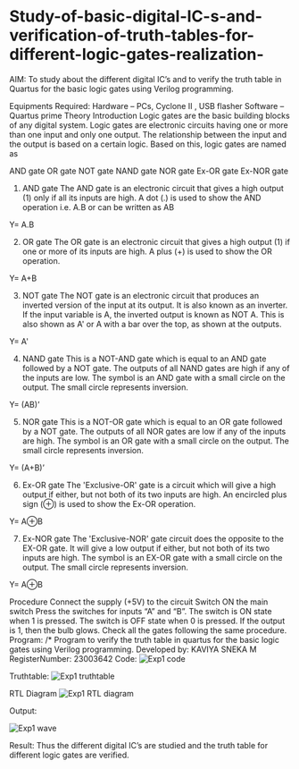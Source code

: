 # Study-of-basic-digital-IC-s-and-verification-of-truth-tables-for-different-logic-gates-realization-
 AIM:
To study about the different digital IC’s and to verify the truth table in Quartus for the basic logic gates using Verilog programming.

Equipments Required:
Hardware – PCs, Cyclone II , USB flasher
Software – Quartus prime
Theory
Introduction
Logic gates are the basic building blocks of any digital system. Logic gates are electronic circuits having one or more than one input and only one output. The relationship between the input and the output is based on a certain logic. Based on this, logic gates are named as

AND gate
OR gate
NOT gate
NAND gate
NOR gate
Ex-OR gate
Ex-NOR gate
1) AND gate
The AND gate is an electronic circuit that gives a high output (1) only if all its inputs are high. A dot (.) is used to show the AND operation i.e. A.B or can be written as AB

Y= A.B

2) OR gate
The OR gate is an electronic circuit that gives a high output (1) if one or more of its inputs are high. A plus (+) is used to show the OR operation.

Y= A+B

3) NOT gate
The NOT gate is an electronic circuit that produces an inverted version of the input at its output. It is also known as an inverter. If the input variable is A, the inverted output is known as NOT A. This is also shown as A' or A with a bar over the top, as shown at the outputs.

Y= A'

4) NAND gate
This is a NOT-AND gate which is equal to an AND gate followed by a NOT gate. The outputs of all NAND gates are high if any of the inputs are low. The symbol is an AND gate with a small circle on the output. The small circle represents inversion.

Y= (AB)’

5) NOR gate
This is a NOT-OR gate which is equal to an OR gate followed by a NOT gate. The outputs of all NOR gates are low if any of the inputs are high. The symbol is an OR gate with a small circle on the output. The small circle represents inversion.

Y= (A+B)’

6) Ex-OR gate
The 'Exclusive-OR' gate is a circuit which will give a high output if either, but not both of its two inputs are high. An encircled plus sign (⊕) is used to show the Ex-OR operation.

Y= A⊕B

7) Ex-NOR gate
The 'Exclusive-NOR' gate circuit does the opposite to the EX-OR gate. It will give a low output if either, but not both of its two inputs are high. The symbol is an EX-OR gate with a small circle on the output. The small circle represents inversion.

Y= A⊕B

Procedure
Connect the supply (+5V) to the circuit
Switch ON the main switch
Press the switches for inputs “A” and “B”. The switch is ON state when 1 is pressed. The switch is OFF state when 0 is pressed.
If the output is 1, then the bulb glows.
Check all the gates following the same procedure.
Program:
/*
Program to verify the truth table in quartus for the basic logic gates using Verilog programming.
Developed by: KAVIYA SNEKA M
RegisterNumber:  23003642
Code:
![Exp1 code](https://github.com/kaviya546/Study-of-basic-digital-IC-s-and-verification-of-truth-tables-for-different-logic-gates-realization-/assets/150368823/ed3ec0c0-bdf5-40dd-bdff-1f4f80f83615)


Truthtable:
![Exp1 truthtable](https://github.com/kaviya546/Study-of-basic-digital-IC-s-and-verification-of-truth-tables-for-different-logic-gates-realization-/assets/150368823/15e04970-1faf-48aa-be69-3077ad9f3416)


RTL Diagram
![Exp1 RTL diagram](https://github.com/kaviya546/Study-of-basic-digital-IC-s-and-verification-of-truth-tables-for-different-logic-gates-realization-/assets/150368823/458b17b1-f507-4b09-80f3-129762419ebd)


Output:

![Exp1 wave](https://github.com/kaviya546/Study-of-basic-digital-IC-s-and-verification-of-truth-tables-for-different-logic-gates-realization-/assets/150368823/b5f73641-0d67-4d58-92ce-da54ed6d76f4)



Result:
Thus the different digital IC’s are studied and the truth table for different logic gates are verified.

